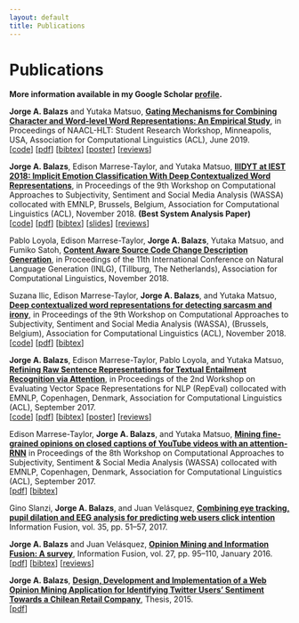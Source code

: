 ```yaml
---
layout: default
title: Publications
---
```


# Publications

**More information available in my Google Scholar
[profile](https://scholar.google.com/citations?user=Iqr7zaQAAAAJ).**

__Jorge A. Balazs__ and Yutaka Matsuo, [__Gating Mechanisms for Combining
Character and Word-level Word Representations: An Empirical
Study__](https://aclweb.org/anthology/papers/N/N19/N19-3016/), in Proceedings of
NAACL-HLT: Student Research Workshop, Minneapolis, USA, Association for
Computational Linguistics (ACL), June 2019.<br>
[[code](https://github.com/jabalazs/gating)]
[[pdf](assets/papers/gating.pdf)]
[[bibtex](https://aclweb.org/anthology/papers/N/N19/N19-3016.bib)]
[[poster](assets/papers/gating_poster.pdf)]
[[reviews](https://gist.github.com/jabalazs/27f81104d957ddca942d43a12f20c88e)]

__Jorge A. Balazs__, Edison Marrese-Taylor, and Yutaka Matsuo, [__IIIDYT at IEST
2018: Implicit Emotion Classification With Deep Contextualized Word
Representations__](https://aclanthology.info/papers/W18-6208/w18-6208), in
Proceedings of the 9th Workshop on Computational Approaches to Subjectivity,
Sentiment and Social Media Analysis (WASSA) collocated with EMNLP, Brussels,
Belgium, Association for Computational Linguistics (ACL), November 2018. **(Best
System Analysis Paper)**<br>
[[code](https://github.com/jabalazs/implicit_emotion)]
[[pdf](assets/papers/iest_2018.pdf)] [[bibtex](https://aclweb.org/anthology/papers/W/W18/W18-6208.bib)]
[[slides](https://goo.gl/Gg3Pxk)]
[[reviews](https://github.com/jabalazs/implicit_emotion/blob/master/paper/reviews/reviews.md)]

Pablo Loyola, Edison Marrese-Taylor, __Jorge A. Balazs__, Yutaka Matsuo, and
Fumiko Satoh, [__Content Aware Source Code Change Description
Generation__](https://aclanthology.info/papers/W18-6513/w18-6513), in
Proceedings of the 11th International Conference on Natural Language Generation
(INLG), (Tillburg, The Netherlands), Association for Computational Linguistics,
November 2018.

Suzana Ilic, Edison Marrese-Taylor, __Jorge A. Balazs__, and Yutaka Matsuo,
[__Deep contextualized word representations for detecting sarcasm and
irony__](https://aclanthology.info/papers/W18-6202/w18-6202), in Proceedings of
the 9th Workshop on Computational Approaches to Subjectivity, Sentiment and
Social Media Analysis (WASSA), (Brussels, Belgium), Association for
Computational Linguistics (ACL), November 2018.<br>
[[code](https://github.com/epochx/elmo4irony)]
[[pdf](assets/papers/elmo_irony.pdf)] [[bibtex](https://aclweb.org/anthology/papers/W/W18/W18-6202.bib)]

__Jorge A. Balazs__, Edison Marrese-Taylor, Pablo Loyola, and Yutaka Matsuo,
[__Refining Raw Sentence Representations for Textual Entailment Recognition via
Attention__](https://aclanthology.info/papers/W17-5310/w17-5310), in Proceedings
of the 2nd Workshop on Evaluating Vector Space Representations for NLP (RepEval)
collocated with EMNLP, Copenhagen, Denmark, Association for Computational
Linguistics (ACL), September 2017.<br>
[[code](https://github.com/jabalazs/repeval_rivercorners)]
[[pdf](assets/papers/refining_raw_sentences.pdf)]
[[bibtex](https://aclweb.org/anthology/papers/W/W17/W17-5310.bib)]
[[poster](assets/papers/refining_raw_sentences_poster.pdf)]
[[reviews](https://github.com/jabalazs/repeval/blob/master/paper/reviews/reviews.md)]

Edison Marrese-Taylor, __Jorge A. Balazs__, and Yutaka Matsuo, [__Mining
fine-grained opinions on closed captions of YouTube videos with an
attention-RNN__](https://aclanthology.info/papers/W17-5213/w17-5213) in
Proceedings of the 8th Workshop on Computational Approaches to Subjectivity,
Sentiment & Social Media Analysis (WASSA) collocated with EMNLP, Copenhagen,
Denmark, Association for Computational Linguistics (ACL), September 2017.<br>
[[pdf](assets/papers/video_om.pdf)]
[[bibtex](https://aclweb.org/anthology/papers/W/W17/W17-5213.bib)]


Gino Slanzi, __Jorge A. Balazs__, and Juan Velásquez, [__Combining eye tracking,
pupil dilation and EEG analysis for predicting web users click
intention__](https://doi.org/10.1016/j.inffus.2016.09.003) Information Fusion,
vol. 35, pp. 51–57, 2017.

__Jorge A. Balazs__ and Juan Velásquez, [__Opinion Mining and Information
Fusion: A survey__](http://dx.doi.org/10.1016/j.inffus.2015.06.002), Information
Fusion, vol. 27, pp. 95–110, January 2016.<br>
[[pdf](assets/papers/if_om_paper.pdf)]
[[bibtex](assets/papers/if_om_paper.bib)]
[[reviews](https://gist.github.com/jabalazs/8c92f38af185d3c95e360fceb5330813)]

__Jorge A. Balazs__, [__Design, Development and Implementation of a Web Opinion
Mining Application for Identifying Twitter Users’ Sentiment Towards a Chilean
Retail Company__](http://repositorio.uchile.cl/handle/2250/137769), Thesis,
2015.<br> [[pdf](assets/Thesis-Jorge-Balazs.pdf)]
